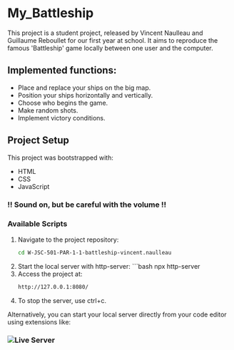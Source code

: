 # My_Battleship

This project is a student project, released by Vincent Naulleau and Guillaume Reboullet for our first year at school. It aims to reproduce the famous 'Battleship' game locally between one user and the computer.

## Implemented functions:

- Place and replace your ships on the big map.
- Position your ships horizontally and vertically.
- Choose who begins the game.
- Make random shots.
- Implement victory conditions.

## Project Setup

This project was bootstrapped with:
- HTML
- CSS
- JavaScript

### !! Sound on, but be careful with the volume !!

### Available Scripts

1. Navigate to the project repository:
   ```bash
   cd W-JSC-501-PAR-1-1-battleship-vincent.naulleau
2. Start the local server with http-server:
       ```bash
    npx http-server
3. Access the project at:
   ```bash
   http://127.0.0.1:8080/
4. To stop the server, use ctrl+c.

Alternatively, you can start your local server directly from your code editor using extensions like:
### ![Live Server](./liveserver.png)
